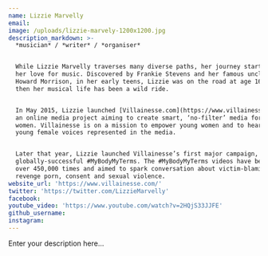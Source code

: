 ```yaml
---
name: Lizzie Marvelly
email:
image: /uploads/lizzie-marvely-1200x1200.jpg
description_markdown: >-
  *musician* / *writer* / *organiser*


  While Lizzie Marvelly traverses many diverse paths, her journey started with
  her love for music. Discovered by Frankie Stevens and her famous uncle, Sir
  Howard Morrison, in her early teens, Lizzie was on the road at age 16 - since
  then her musical life has been a wild ride.


  In May 2015, Lizzie launched [Villainesse.com](https://www.villainesse.com/),
  an online media project aiming to create smart, ‘no-filter’ media for young
  women. Villainesse is on a mission to empower young women and to hear more
  young female voices represented in the media.


  Later that year, Lizzie launched Villainesse’s first major campaign, the
  globally-successful #MyBodyMyTerms. The #MyBodyMyTerms videos have been viewed
  over 450,000 times and aimed to spark conversation about victim-blaming,
  revenge porn, consent and sexual violence.
website_url: 'https://www.villainesse.com/'
twitter: 'https://twitter.com/LizzieMarvelly'
facebook:
youtube_video: 'https://www.youtube.com/watch?v=2HQjS33JJFE'
github_username:
instagram:
---
```


Enter your description here...
